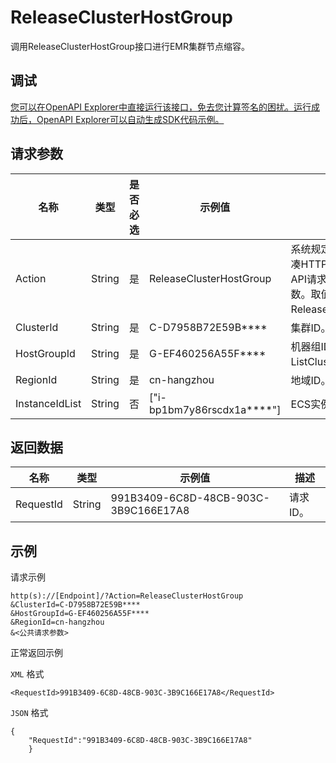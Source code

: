 # ReleaseClusterHostGroup

调用ReleaseClusterHostGroup接口进行EMR集群节点缩容。

## 调试

[您可以在OpenAPI Explorer中直接运行该接口，免去您计算签名的困扰。运行成功后，OpenAPI Explorer可以自动生成SDK代码示例。](https://api.aliyun.com/#product=Emr&api=ReleaseClusterHostGroup&type=RPC&version=2016-04-08)

## 请求参数

|名称|类型|是否必选|示例值|描述|
|--|--|----|---|--|
|Action|String|是|ReleaseClusterHostGroup|系统规定参数。对于您自行拼凑HTTP或HTTPS URL发起的API请求，该参数为必选参数。取值：ReleaseClusterHostGroup。 |
|ClusterId|String|是|C-D7958B72E59B\*\*\*\*|集群ID。 |
|HostGroupId|String|是|G-EF460256A55F\*\*\*\*|机器组ID，可以通过ListClusterHostGroup获取。 |
|RegionId|String|是|cn-hangzhou|地域ID。 |
|InstanceIdList|String|否|\["i-bp1bm7y86rscdx1a\*\*\*\*"\]|ECS实例ID列表。 |

## 返回数据

|名称|类型|示例值|描述|
|--|--|---|--|
|RequestId|String|991B3409-6C8D-48CB-903C-3B9C166E17A8|请求ID。 |

## 示例

请求示例

```
http(s)://[Endpoint]/?Action=ReleaseClusterHostGroup
&ClusterId=C-D7958B72E59B****
&HostGroupId=G-EF460256A55F****
&RegionId=cn-hangzhou
&<公共请求参数>
```

正常返回示例

`XML` 格式

```
<RequestId>991B3409-6C8D-48CB-903C-3B9C166E17A8</RequestId>
```

`JSON` 格式

```
{
    "RequestId":"991B3409-6C8D-48CB-903C-3B9C166E17A8"
    }
```

